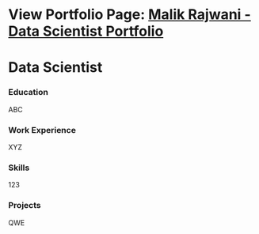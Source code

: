 # View Portfolio Page: [Malik Rajwani - Data Scientist Portfolio](https://mrajwani.github.io/portfolio/)

# Data Scientist

### Education
ABC


### Work Experience
XYZ


### Skills
123

### Projects
QWE
